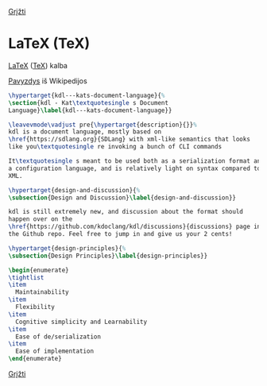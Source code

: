 [Grįžti](../index.md) <!-- markdownlint-disable-line MD041 -->

# LaTeX (TeX)

[LaTeX](https://en.wikipedia.org/wiki/LaTeX) ([TeX](https://en.wikipedia.org/wiki/TeX)) kalba

[Pavyzdys](wikip-latex.md) iš Wikipedijos

```tex
\hypertarget{kdl---kats-document-language}{%
\section{kdl - Kat\textquotesingle s Document
Language}\label{kdl---kats-document-language}}

\leavevmode\vadjust pre{\hypertarget{description}{}}%
kdl is a document language, mostly based on
\href{https://sdlang.org}{SDLang} with xml-like semantics that looks
like you\textquotesingle re invoking a bunch of CLI commands

It\textquotesingle s meant to be used both as a serialization format and
a configuration language, and is relatively light on syntax compared to
XML.

\hypertarget{design-and-discussion}{%
\subsection{Design and Discussion}\label{design-and-discussion}}

kdl is still extremely new, and discussion about the format should
happen over on the
\href{https://github.com/kdoclang/kdl/discussions}{discussions} page in
the Github repo. Feel free to jump in and give us your 2 cents!

\hypertarget{design-principles}{%
\subsection{Design Principles}\label{design-principles}}

\begin{enumerate}
\tightlist
\item
  Maintainability
\item
  Flexibility
\item
  Cognitive simplicity and Learnability
\item
  Ease of de/serialization
\item
  Ease of implementation
\end{enumerate}
```

[Grįžti](../index.md)
